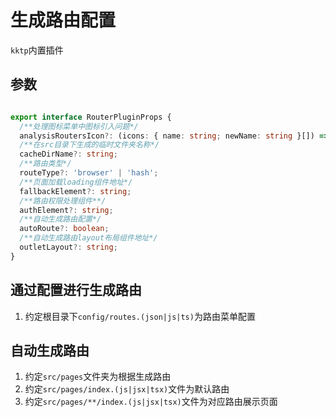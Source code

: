 生成路由配置
====

`kktp`内置插件

## 参数

```ts

export interface RouterPluginProps {
  /**处理图标菜单中图标引入问题*/
  analysisRoutersIcon?: (icons: { name: string; newName: string }[]) => string;
  /**在src目录下生成的临时文件夹名称*/
  cacheDirName?: string;
  /**路由类型*/
  routeType?: 'browser' | 'hash';
  /**页面加载loading组件地址*/
  fallbackElement?: string;
  /**路由权限处理组件**/
  authElement?: string;
  /**自动生成路由配置*/
  autoRoute?: boolean;
  /**自动生成路由layout布局组件地址*/
  outletLayout?: string;
}

```

## 通过配置进行生成路由

1. 约定根目录下`config/routes.(json|js|ts)`为路由菜单配置

## 自动生成路由

1. 约定`src/pages`文件夹为根据生成路由
2. 约定`src/pages/index.(js|jsx|tsx)`文件为默认路由
3. 约定`src/pages/**/index.(js|jsx|tsx)`文件为对应路由展示页面
